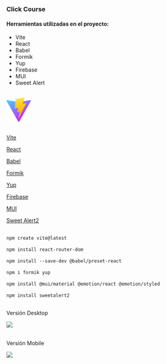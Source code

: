 ### Click Course

#### Herramientas utilizadas en el proyecto:

- Vite
- React
- Babel
- Formik
- Yup
- Firebase
- MUI
- Sweet Alert

##





![](/public/vite.svg)



##

[Vite](https://vitejs.dev/)

[React](https://react.dev/)

[Babel](https://babeljs.io/)

[Formik](https://formik.org/)

[Yup](https://www.npmjs.com/package/yup)

[Firebase](https://firebase.google.com/)

[MUI](https://mui.com/)

[Sweet Alert2](https://sweetalert2.github.io/)

##

```
npm create vite@latest
```

```
npm install react-router-dom
```

```
npm install --save-dev @babel/preset-react
```



```
npm i formik yup
```

```
npm install @mui/material @emotion/react @emotion/styled
```

```
npm install sweetalert2
```

##

Versión Desktop

![](/src/gif/ProyectoFinal-SanchezC-React.gif)

##

Versión Mobile

![](/src/gif/PF-Sanchez%20C-React-mobile.gif)

##
